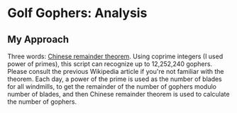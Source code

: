#   Golf Gophers: Analysis
##  My Approach
Three words: [Chinese remainder theorem](https://en.wikipedia.org/wiki/Chinese_remainder_theorem). Using coprime integers (I used power of primes), this script can recognize up to 12,252,240 gophers. Please consult the previous Wikipedia article if you're not familiar with the theorem. Each day, a power of the prime is used as the number of blades for all windmills, to get the remainder of the number of gophers modulo number of blades, and then Chinese remainder theorem is used to calculate the number of gophers.
